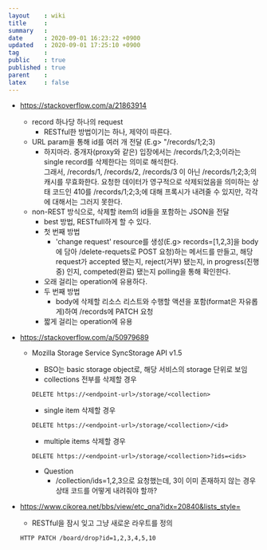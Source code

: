 ```yaml
---
layout    : wiki
title     : 
summary   : 
date      : 2020-09-01 16:23:22 +0900
updated   : 2020-09-01 17:25:10 +0900
tag       : 
public    : true
published : true
parent    : 
latex     : false
---
```


- https://stackoverflow.com/a/21863914
  - record 하나당 하나의 request
    - RESTful한 방법이기는 하나, 제약이 따른다.
  - URL param을 통해 id를 여러 개 전달 (E.g> "/records/1;2;3)
    - 하지마라. 중개자(proxy와 같은) 입장에서는 /records/1;2;3;이라는 single record를 삭제한다는 의미로 해석한다.  
	  그래서, /records/1, /records/2, /records/3 이 아닌 /records/1;2;3;의 캐시를 무효화한다. 요청한 데이터가 영구적으로 삭제되었음을 의미하는 상태 코드인 410를 /records/1;2;3;에 대해 프록시가 내려줄 수 있지만, 각각에 대해서는 그러지 못한다.
  - non-REST 방식으로, 삭제할 item의 id들을 포함하는 JSON을 전달
    - best 방법, RESTfull하게 할 수 있다.
    - 첫 번째 방법
    	- 'change request' resource를 생성(E.g> records=[1,2,3]을 body에 담아 /delete-requets로 POST 요청)하는 메서드를 만들고, 해당 request가 accepted 됐는지, reject(거부) 됐는지, in progress(진행중) 인지, competed(완료) 됐는지 polling을 통해 확인한다.
  	- 오래 걸리는 operation에 유용하다.
    - 두 번째 방법
    	- body에 삭제할 리소스 리스트와 수행할 액션을 포함(format은 자유롭게)하여 /records에 PATCH 요청
  	- 짧게 걸리는 operation에 유용


- https://stackoverflow.com/a/50979689
  - Mozilla Storage Service SyncStorage API v1.5
    - BSO는 basic storage object로, 해당 서비스의 storage 단위로 보임
    - collections 전부를 삭제할 경우
    ```http
    DELETE https://<endpoint-url>/storage/<collection>
    ``` 
   
    - single item 삭제할 경우
    ```http
    DELETE https://<endpoint-url>/storage/<collection>/<id>
    ``` 
  
    - multiple items 삭제할 경우
    ```http
    DELETE https://<endpoint-url>/storage/<collection>?ids=<ids>
    ``` 
    - Question
    	- /collection/ids=1,2,3으로 요청했는데, 3이 이미 존재하지 않는 경우 상태 코드를 어떻게 내려줘야 할까?

- https://www.cikorea.net/bbs/view/etc_qna?idx=20840&lists_style=
  - RESTful을 잠시 잊고 그냥 새로운 라우트를 정의
  ```
  HTTP PATCH /board/drop?id=1,2,3,4,5,10
  ```
